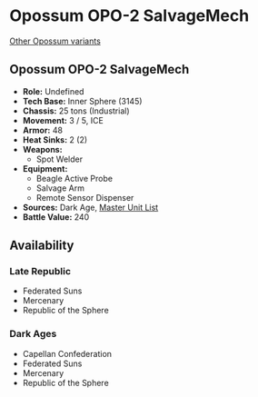 # Opossum OPO-2 SalvageMech

[Other Opossum variants](../opossum.md)

## Opossum OPO-2 SalvageMech
- **Role:** Undefined
- **Tech Base:** Inner Sphere (3145)
- **Chassis:** 25 tons (Industrial)
- **Movement:** 3 / 5, ICE
- **Armor:** 48
- **Heat Sinks:** 2 (2)
- **Weapons:**
  - Spot Welder
- **Equipment:**
  - Beagle Active Probe
  - Salvage Arm
  - Remote Sensor Dispenser
- **Sources:** Dark Age, [Master Unit List](http://masterunitlist.info/Unit/Details/7847/opossum-opo-2-salvagemech)
- **Battle Value:** 240

## Availability

### Late Republic
- Federated Suns
- Mercenary
- Republic of the Sphere

### Dark Ages
- Capellan Confederation
- Federated Suns
- Mercenary
- Republic of the Sphere

